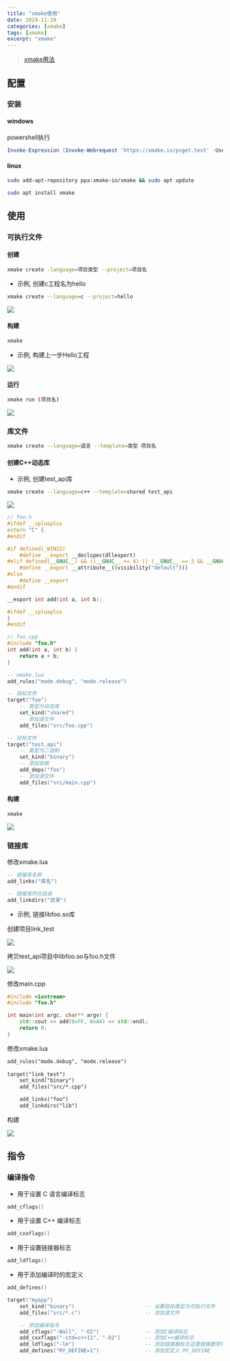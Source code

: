 ```yaml
---
title: "xmake使用"
date: 2024-11-10
categories: [xmake]
tags: [xmake]
excerpt: "xmake"
---
```


> [xmake用法](https://xmake.io/#/zh-cn/about/introduction)

## 配置

### 安装

#### windows

powershell执行

```powershell
Invoke-Expression (Invoke-Webrequest 'https://xmake.io/psget.text' -UseBasicParsing).Content
```

#### linux

```sh
sudo add-apt-repository ppa:xmake-io/xmake && sudo apt update

sudo apt install xmake
```

## 使用

### 可执行文件

#### 创建

```sh
xmake create -language=项目类型 --project=项目名
```

- 示例, 创建c工程名为hello 

```sh
xmake create --language=c --project=hello
```

![](/assets/image/20241213_201558.jpg)

#### 构建

```sh
xmake
```

- 示例, 构建上一步Hello工程

![](/assets/image/20241213_201805.jpg)

#### 运行

```sh
xmake run (项目名)
```

![](/assets/image/20241213_202104.jpg)

### 库文件

```sh
xmake create --language=语言 --template=类型 项目名
```

#### 创建C++动态库

- 示例, 创建test_api库

```sh
xmake create --language=c++ --template=shared test_api
```

![](/assets/image/20241213_205454.jpg)


```c++
// foo.h
#ifdef __cplusplus
extern "C" {
#endif

#if defined(_WIN32)
    #define __export __declspec(dllexport)
#elif defined(__GNUC__) && ((__GNUC__ >= 4) || (__GNUC__ == 3 && __GNUC_MINOR__ >= 3))
    #define __export __attribute__((visibility("default")))
#else
    #define __export
#endif

__export int add(int a, int b);

#ifdef __cplusplus
}
#endif
```

```c++
// foo.cpp
#include "foo.h"
int add(int a, int b) {
    return a + b;
}
```

```lua
-- xmake.lua
add_rules("mode.debug", "mode.release")

-- 目标文件
target("foo")
    -- 类型为动态库
    set_kind("shared")
    -- 添加源文件
    add_files("src/foo.cpp")

-- 目标文件
target("test_api")
    -- 类型为二进制
    set_kind("binary")
    -- 添加依赖
    add_deps("foo")
    -- 添加源文件
    add_files("src/main.cpp")
```

#### 构建

```sh
xmake
```

![](/assets/image/20241213_210809.jpg)

### 链接库

修改xmake.lua

```lua
-- 链接库名称
add_links("库名")

-- 链接库所在目录
add_linkdirs("目录")
```

- 示例, 链接libfoo.so库

创建项目link_test

![](/assets/image/20241213_211046.jpg)

拷贝test_api项目中libfoo.so与foo.h文件

![](/assets/image/20241213_211308.jpg)

修改main.cpp

```c++
#include <iostream>
#include "foo.h"

int main(int argc, char** argv) {
    std::cout << add(0xFF, 0xAA) << std::endl;
    return 0;
}
```

修改xmake.lua

```diff
add_rules("mode.debug", "mode.release")
    
target("link_test")
    set_kind("binary")
    add_files("src/*.cpp")

    add_links("foo")
    add_linkdirs("lib")
```

构建

![](/assets/image/20241213_224523.jpg)

## 指令

### 编译指令

- 用于设置 C 语言编译标志

```lua
add_cflags()
```

- 用于设置 C++ 编译标志

```lua
add_cxxflags()
```

- 用于设置链接器标志

```lua
add_ldflags()
```

- 用于添加编译时的宏定义

```lua
add_defines()
```

```lua
target("myapp")
    set_kind("binary")                       -- 设置目标类型为可执行文件
    add_files("src/*.c")                     -- 添加源文件

    -- 添加编译指令
    add_cflags("-Wall", "-O2")               -- 添加C编译标志
    add_cxxflags("-std=c++11", "-O2")        -- 添加C++编译标志
    add_ldflags("-lm")                       -- 添加链接器标志这里链接数学库libm
    add_defines("MY_DEFINE=1")               -- 添加宏定义 MY_DEFINE
```